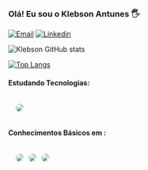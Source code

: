 ### Olá! Eu sou o Klebson Antunes 🖐️



[![Email](https://img.shields.io/badge/Gmail-D14836?style=for-the-badge&logo=gmail&logoColor=white)](mailto:klebsonantunes2@gmail.com)
[![Linkedin](https://img.shields.io/badge/LinkedIn-0077B5?style=for-the-badge&logo=linkedin&logoColor=white)](https://www.linkedin.com/in/klebson-antunes/)

![Klebson GitHub stats](https://github-readme-stats.vercel.app/api?username=Klebson-Antunes&show_icons=true&theme=radical)

[![Top Langs](https://github-readme-stats.vercel.app/api/top-langs/?username=Klebson-Antunes&layout=compact)](https://github.com/Klebson-Antunes/github-readme-stats)

#### Estudando Tecnologias:

<div style="display: flex; gap: 10px; padding: 15px;">

<img style="border-radius: 10px;" src="https://img.shields.io/badge/C%23-239120?style=for-the-badge&logo=c-sharp&logoColor=white">
</div>




#### Conhecimentos Básicos em :


<div style="display: flex; gap: 10px; padding: 15px;">

<img style="border-radius: 10px;" src="https://img.shields.io/badge/JavaScript-F7DF1E?style=for-the-badge&logo=javascript&logoColor=black">

<img style="border-radius: 10px;" src="https://img.shields.io/badge/HTML5-E34F26?style=for-the-badge&logo=html5&logoColor=white">

<img style="border-radius: 10px;" src="https://img.shields.io/badge/CSS3-1572B6?style=for-the-badge&logo=css3&logoColor=white">
</div>



